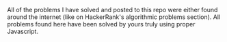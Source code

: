 All of the problems I have solved and posted to this repo were either found around the internet
(like on HackerRank's algorithmic problems section). All problems found here have been solved by yours truly
using proper Javascript.
